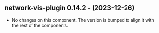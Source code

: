   ## network-vis-plugin 0.14.2 - (2023-12-26)
  
  * No changes on this component. The version is bumped to align it
    with the rest of the components.
